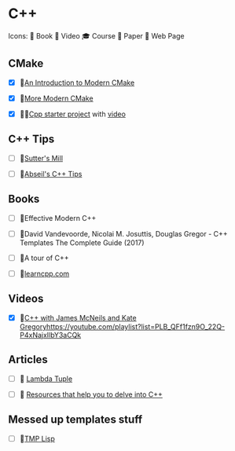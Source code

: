 # C++

Icons: 📘 Book 🎥 Video 🎓 Course 📄 Paper 🔗 Web Page

## CMake

- [x] 📘[An Introduction to Modern CMake](https://cliutils.gitlab.io/modern-cmake/)

- [x] 📘[More Modern CMake](https://hsf-training.github.io/hsf-training-cmake-webpage/)

- [x] 🎥🔗[Cpp starter project](https://github.com/cpp-best-practices/cpp_starter_project)
      with [video](https://www.youtube.com/watch?v=YbgH7yat-Jo)

## C++ Tips

- [ ] 🔗[Sutter's Mill](https://herbsutter.com/gotw/)

- [ ] 🔗[Abseil's C++ Tips](https://abseil.io/tips/)

## Books

- [ ] 📘Effective Modern C++
- [ ] 📘David Vandevoorde, Nicolai M. Josuttis, Douglas Gregor - C++ Templates
      The Complete Guide (2017)
- [ ] 📘A tour of C++

- [ ] 📘[learncpp.com](https://www.learncpp.com/)

## Videos

- [x] 🎥[C++ with James McNeils and Kate Gregory]()https://youtube.com/playlist?list=PLB_QFf1fzn9O_22Q-P4xNajxIlbY3aCQk

## Articles

- [ ] 🔗
      [Lambda Tuple](https://groundswellaudio.github.io/posts/cpp_lambda_tuple/)

- [ ] 🔗
      [Resources that help you to delve into C++](https://lesleylai.info/en/delve_into_cpp/)

## Messed up templates stuff

- [ ] 🔗[TMP Lisp](https://github.com/tdp2110/TmpLisp)
